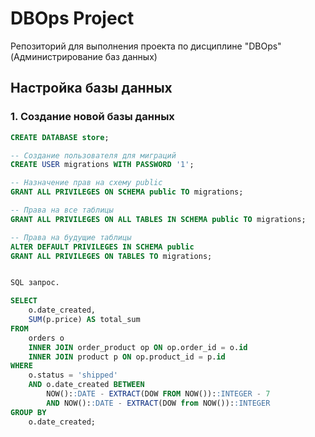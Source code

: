 # DBOps Project

Репозиторий для выполнения проекта по дисциплине "DBOps" (Администрирование баз данных)

## Настройка базы данных

### 1. Создание новой базы данных
```sql
CREATE DATABASE store;

-- Создание пользователя для миграций
CREATE USER migrations WITH PASSWORD '1';

-- Назначение прав на схему public
GRANT ALL PRIVILEGES ON SCHEMA public TO migrations;

-- Права на все таблицы
GRANT ALL PRIVILEGES ON ALL TABLES IN SCHEMA public TO migrations;

-- Права на будущие таблицы
ALTER DEFAULT PRIVILEGES IN SCHEMA public 
GRANT ALL PRIVILEGES ON TABLES TO migrations;


SQL запрос.

SELECT 
    o.date_created, 
    SUM(p.price) AS total_sum
FROM 
    orders o 
    INNER JOIN order_product op ON op.order_id = o.id 
    INNER JOIN product p ON op.product_id = p.id 
WHERE 
    o.status = 'shipped' 
    AND o.date_created BETWEEN 
        NOW()::DATE - EXTRACT(DOW FROM NOW())::INTEGER - 7 
        AND NOW()::DATE - EXTRACT(DOW from NOW())::INTEGER
GROUP BY 
    o.date_created;
